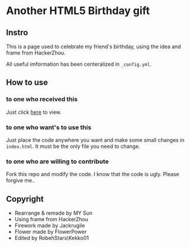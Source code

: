 # Another HTML5 Birthday gift
## Instro
This is a page used to celebrate my friend's birthday, using the idea and frame from HackerZhou. 

All useful imformation has been centeralized in `_config.yml`. 

## How to use
### to one who received this
Just click [here](http://robehstars.github.io/Tonino18/index.html) to view.

### to one who want's to use this
Just place the code anywhere you want and make some small changes in `index.html`. It must be the only file you need to change.

### to one who are willing to contribute
Fork this repo and modify the code. I know that the code is ugly. Please forgive me.. 

## Copyright
* Rearrange & remade by MY Sun
* Using frame from HackerZhou
* Firework made by Jackrugile
* Flower made by FlowerPower
* Edited by RobehStars\Kekko01
